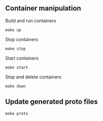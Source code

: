 ## Container manipulation
Build and run containers
```
make up
```

Stop containers
```
make stop
```

Start containers
```
make start
```

Stop and delete containers
```
make down
```

## Update generated proto files
```
make proto
```